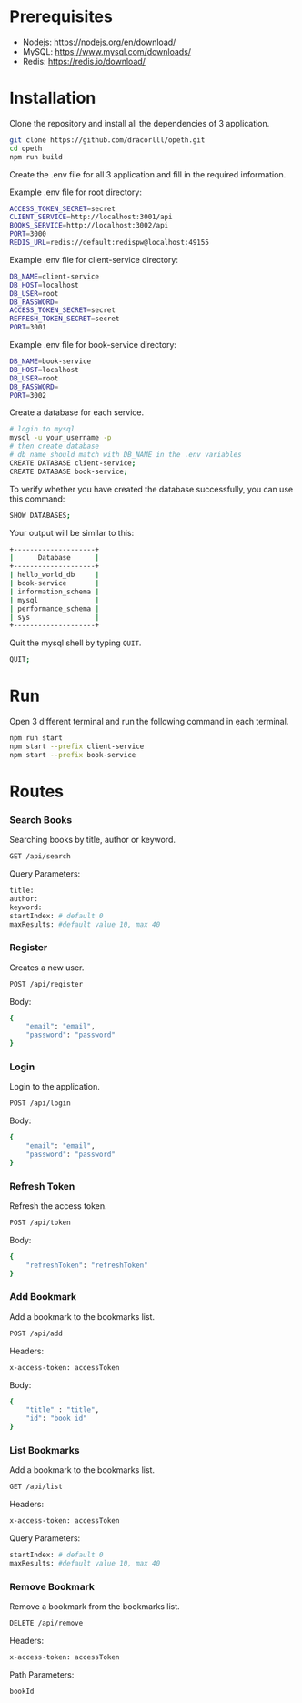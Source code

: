 # Prerequisites

- Nodejs: https://nodejs.org/en/download/
- MySQL: https://www.mysql.com/downloads/
- Redis: https://redis.io/download/

# Installation

Clone the repository and install all the dependencies of 3 application.

```bash
git clone https://github.com/dracorlll/opeth.git
cd opeth
npm run build
```

Create the .env file for all 3 application and fill in the required information.

Example .env file for root directory:

```bash
ACCESS_TOKEN_SECRET=secret
CLIENT_SERVICE=http://localhost:3001/api
BOOKS_SERVICE=http://localhost:3002/api
PORT=3000
REDIS_URL=redis://default:redispw@localhost:49155
```

Example .env file for client-service directory:

```bash
DB_NAME=client-service
DB_HOST=localhost
DB_USER=root
DB_PASSWORD=
ACCESS_TOKEN_SECRET=secret
REFRESH_TOKEN_SECRET=secret
PORT=3001
```

Example .env file for book-service directory:

```bash
DB_NAME=book-service
DB_HOST=localhost
DB_USER=root
DB_PASSWORD=
PORT=3002
```

Create a database for each service.

```bash
# login to mysql
mysql -u your_username -p
# then create database
# db name should match with DB_NAME in the .env variables
CREATE DATABASE client-service;
CREATE DATABASE book-service;
```

To verify whether you have created the database successfully, you can use this command:

```bash
SHOW DATABASES;
```

Your output will be similar to this:

```bash
+--------------------+
|      Database      |
+--------------------+
| hello_world_db     |
| book-service       |
| information_schema |
| mysql              |
| performance_schema |
| sys                |
+--------------------+
```

Quit the mysql shell by typing `QUIT`.

```bash
QUIT;
```

# Run

Open 3 different terminal and run the following command in each terminal.

```bash
npm run start
npm start --prefix client-service
npm start --prefix book-service
```

# Routes

### Search Books

Searching books by title, author or keyword.

```bash
GET /api/search
```

Query Parameters:

```bash
title:
author: 
keyword: 
startIndex: # default 0
maxResults: #default value 10, max 40
```

### Register

Creates a new user.

```bash
POST /api/register
```

Body:

```bash
{
    "email": "email",
    "password": "password"
}
```

### Login

Login to the application.

```bash
POST /api/login
```

Body:

```bash
{
    "email": "email",
    "password": "password"
}
```

### Refresh Token

Refresh the access token.

```bash
POST /api/token
```

Body:

```bash
{
    "refreshToken": "refreshToken"
}
```

### Add Bookmark

Add a bookmark to the bookmarks list.

```bash
POST /api/add
```

Headers:

```bash
x-access-token: accessToken
```

Body:

```bash
{
    "title" : "title",
    "id": "book id"
}
```

### List Bookmarks

Add a bookmark to the bookmarks list.

```bash
GET /api/list
```

Headers:

```bash
x-access-token: accessToken
```

Query Parameters:

```bash
startIndex: # default 0
maxResults: #default value 10, max 40
```

### Remove Bookmark

Remove a bookmark from the bookmarks list.

```bash
DELETE /api/remove
```

Headers:

```bash
x-access-token: accessToken
```

Path Parameters:

```bash
bookId
```




